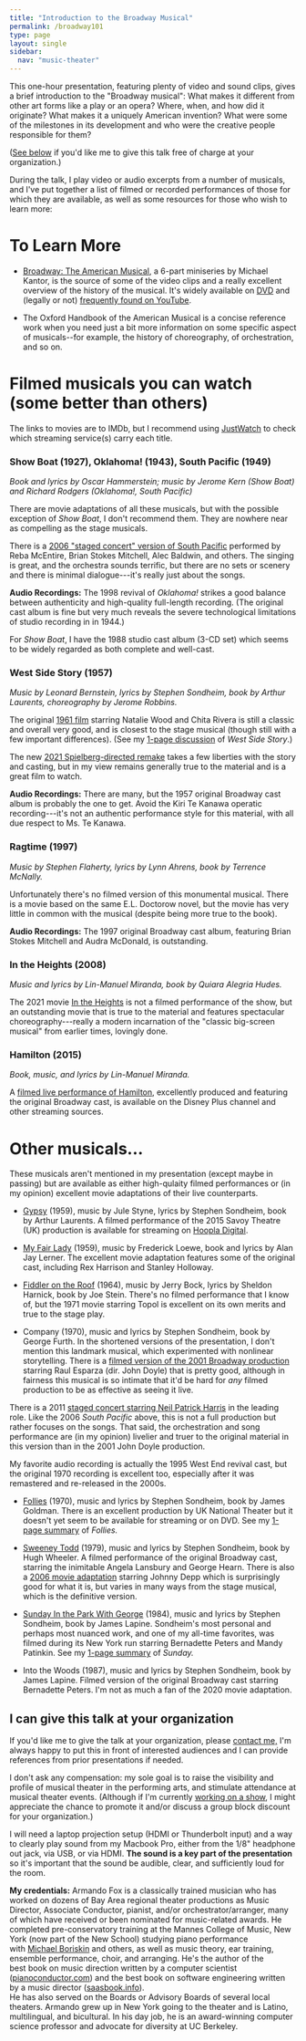 ```yaml
---
title: "Introduction to the Broadway Musical"
permalink: /broadway101
type: page
layout: single
sidebar:
  nav: "music-theater"
---
```


This one-hour presentation, featuring plenty of video and sound clips, gives a
brief introduction to the "Broadway musical":  What makes it different
from other art forms like a play or an opera?  Where, when, and how
did it originate?  What makes it a uniquely American invention?  What
were some of the milestones in its development and who were the
creative people responsible for them?

([See below](#i-can-give-this-talk-at-your-organization) if you'd like me to give this talk free of charge at your organization.)


During the talk, I play video or audio excerpts from a number of musicals, and I've 
put together a list of filmed or recorded performances of those for
which they are available, as well as some resources for those who wish
to learn more:

# To Learn More

* [Broadway: The American Musical](https://www.pbs.org/wnet/broadway/),
a 6-part miniseries by Michael Kantor, is the source of some of the
video clips and a really excellent overview of the history of the
musical.  It's widely available on
[DVD](https://www.amazon.com/Broadway-American-Musical-Julie-Andrews/dp/B0081NASLY)
and (legally or not) [frequently found on YouTube](https://www.youtube.com/results?search_query=broadway+the+american+musical).

* The Oxford Handbook of the American Musical is a concise reference
work when you need just a bit more information on some specific aspect
of musicals--for example, the history of choreography, of
orchestration, and so on.


# Filmed musicals you can watch (some better than others)

The links to movies are to IMDb, but I recommend using
[JustWatch](https://justwatch.com) to check which streaming service(s)
carry each title.

### Show Boat (1927), Oklahoma! (1943), South Pacific (1949)

_Book and lyrics by Oscar Hammerstein; music by Jerome Kern (Show Boat)
and Richard Rodgers (Oklahoma!, South Pacific)_

There are movie adaptations of all these musicals, but with the
possible exception of _Show Boat_, I don't recommend
them.  They are nowhere near as compelling as the stage musicals.

There is a [2006 "staged concert" version of South
Pacific](https://www.imdb.com/title/tt0798459/) performed by 
Reba McEntire, Brian Stokes Mitchell, Alec Baldwin, and others. The
singing is great, and the orchestra sounds terrific, but there are no
sets or scenery and there is minimal dialogue---it's really just about
the songs.

**Audio Recordings:**  The 1998 revival of _Oklahoma!_ strikes a good
balance between authenticity and high-quality full-length recording.
(The original cast album is fine but very much reveals the severe
technological limitations of studio recording in in 1944.)  

For _Show Boat_, I have the 1988 studio cast album (3-CD set) which
seems to be widely regarded as both complete and well-cast.

### West Side Story (1957)

_Music by Leonard Bernstein, lyrics by Stephen Sondheim, book by Arthur
Laurents, choreography by Jerome Robbins._

The original [1961 film](https://www.imdb.com/title/tt0055614)
starring Natalie Wood and Chita Rivera is still a classic and
overall very good, and is closest to the stage musical (though still
with a few important differences).  (See my [1-page
discussion](/1p-wss) of _West Side Story_.)

The new [2021 Spielberg-directed remake](https://www.imdb.com/title/tt3581652) takes a few liberties with the story and
casting, but in my view remains generally true to the material and is
a great film to watch.

**Audio Recordings:** There are many, but the 1957 original Broadway cast
album is probably the one to get.  Avoid the Kiri Te Kanawa operatic
recording---it's not an authentic performance style for this material,
with all due respect to Ms. Te Kanawa.

### Ragtime (1997)

_Music by Stephen Flaherty, lyrics by Lynn Ahrens, book by Terrence McNally._

Unfortunately there's no filmed version of this monumental musical.
There is a movie based on the same E.L. Doctorow novel, but the movie
has very little in common with the musical (despite being more true to
the book).

**Audio Recordings:** The 1997 original Broadway cast album, featuring Brian
Stokes Mitchell and Audra McDonald, is outstanding.

### In the Heights (2008)

_Music and lyrics by Lin-Manuel Miranda, book by Quiara Alegria Hudes._

The 2021 movie [In the Heights](https://www.imdb.com/title/tt1321510) is not a filmed performance of the
show, but an outstanding movie that is true to the material 
and features spectacular choreography---really a modern incarnation of the
"classic big-screen musical" from earlier times, lovingly done.

### Hamilton (2015)

_Book, music, and lyrics by Lin-Manuel Miranda._

A [filmed live performance of
Hamilton](https://www.imdb.com/title/tt8503618), excellently produced
and featuring the original Broadway cast, is
available on the Disney Plus channel and other streaming sources.

# Other musicals...

These musicals aren't mentioned in my presentation (except maybe in
passing) but are available as either high-qulaity filmed performances
or (in my opinion) excellent movie adaptations of their live
counterparts.

* [Gypsy](https://www.imdb.com/title/tt5375206) (1959), music by Jule
Styne, lyrics by Stephen Sondheim, book by Arthur Laurents.  A filmed
performance of the 2015
Savoy Theatre (UK) production is available for streaming on [Hoopla
Digital](https://www.hoopladigital.com/title/11708342).


* [My Fair Lady](https://www.imdb.com/title/tt0058385) (1959), music
by Frederick Loewe, book and lyrics by Alan Jay Lerner.  The excellent
movie adaptation features some of the original cast, including Rex
Harrison and Stanley Holloway.


* [Fiddler on the Roof](https://www.imdb.com/title/tt0067093) (1964),
music by Jerry Bock, lyrics by Sheldon Harnick, book by Joe Stein.
There's no filmed performance that I know of, but the 1971 movie
starring Topol is excellent on its own merits and true to the stage play.

* Company (1970), music and lyrics by Stephen Sondheim, book by George Furth.
In the shortened versions of the presentation, I don't mention this
landmark musical, which experimented with nonlinear storytelling.
There is a [filmed version of the 2001 Broadway production](https://www.imdb.com/title/tt1160997/) starring
Raul Esparza (dir. John Doyle) that is pretty good, although in
fairness this musical is so intimate that it'd be hard for _any_
filmed production to be as effective as seeing it live.

There is a 2011 [staged concert starring Neil Patrick
Harris](https://www.imdb.com/title/tt1942831) in the leading role.
Like the 2006 _South Pacific_ above, this is not a full production but
rather focuses on the songs.  That said, the orchestration and song
performance are (in my opinion) livelier and truer to the original
material in this version than in the 2001 John Doyle production.

My favorite audio recording is actually the 1995 West End revival
cast, but the original 1970 recording is excellent too, especially
after it was remastered and re-released in the 2000s.


* [Follies](https://www.imdb.com/title/tt7122350) (1970), music and lyrics by Stephen Sondheim, book by
James Goldman.  There is an excellent production by UK National
Theater but it doesn't yet seem to be available for streaming or on
DVD.
See my [1-page summary](/1p-follies) of _Follies._


* [Sweeney Todd](https://www.imdb.com/title/tt0084747) (1979), music and lyrics by Stephen Sondheim, book
by Hugh Wheeler.  A filmed performance of the original Broadway cast,
starring the inimitable Angela Lansbury and George Hearn.  There is
also a [2006 movie adaptation](https://www.imdb.com/title/tt0408236) starring Johnny Depp which is
surprisingly good for what it is, but varies in many ways from the
stage musical, which is the definitive version.

* [Sunday In the Park With George](https://www.imdb.com/title/tt0092028) (1984), music and lyrics by
Stephen Sondheim, book by James Lapine.  Sondheim's most personal and
perhaps most nuanced work, and one of my all-time favorites, was
filmed during its  New York run starring Bernadette 
Peters and Mandy Patinkin.  See my [1-page summary](/1p-sunday) of _Sunday._

* Into the Woods (1987), music and lyrics by Stephen Sondheim,
book by James Lapine.  Filmed version of the original Broadway cast
starring Bernadette Peters.  I'm not as much a fan
of the 2020 movie adaptation.

## I can give this talk at your organization

If you'd like me to give the talk at your organization, please [contact
me,](mailto:theater@armandofox.com) I'm always happy to put this in
front of interested audiences and I can provide references from prior
presentations if needed.  

I don't ask any compensation: my sole goal is to raise the visibility
and profile of musical theater in the performing arts, and stimulate
attendance at musical theater events.
(Although if I'm
currently [working on a show](/music-theater), I might appreciate the chance to promote
it and/or discuss a group block discount for your organization.)

I will
need a laptop projection setup (HDMI or Thunderbolt input)
and a way to clearly play sound from my
Macbook Pro, either from the 1/8" headphone out jack, via USB, or via
HDMI.  **The sound is a key part of the presentation** so it's important
that the sound be audible, clear, and sufficiently loud for the room.

**My credentials:**
Armando Fox is a classically trained musician who has worked on dozens
of Bay Area regional theater productions
as Music
Director, Associate Conductor, pianist, and/or orchestrator/arranger,
many of which have received or been nominated for music-related awards.
He completed pre-conservatory training at the Mannes College of Music,
New York (now part of the New School) studying piano
performance with [Michael
Boriskin](https://www.facebook.com/MichaelBoriskin/) and others, as
well as music theory, ear training, ensemble performance, choir, and 
arranging.
He's the author of the best book on music direction written by a
computer scientist ([pianoconductor.com](pianoconductor.com)) and the best book on software
engineering written by a music director ([saasbook.info](www.saasbook.info)).  
He has also served on the Boards or Advisory Boards of several local
theaters.
Armando grew up in New York going to
the theater and is Latino, multilingual, and bicultural.  In his day
job, he is an award-winning computer science professor and advocate
for diversity at UC Berkeley.
